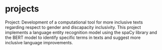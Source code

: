 # projects

Project: Development of a computational tool for more inclusive texts regarding respect to gender and discapacity inclusivity. This project implements a language entity recognition model using the spaCy library and the BERT model to identify specific terms in texts and suggest more inclusive language improvements.

